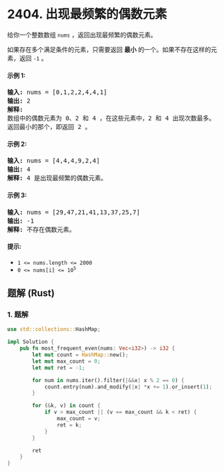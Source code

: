 # 2404. 出现最频繁的偶数元素
给你一个整数数组 `nums` ，返回出现最频繁的偶数元素。

如果存在多个满足条件的元素，只需要返回 **最小** 的一个。如果不存在这样的元素，返回 `-1` 。

#### 示例 1:
<pre>
<strong>输入:</strong> nums = [0,1,2,2,4,4,1]
<strong>输出:</strong> 2
<strong>解释:</strong>
数组中的偶数元素为 0、2 和 4 ，在这些元素中，2 和 4 出现次数最多。
返回最小的那个，即返回 2 。
</pre>

#### 示例 2:
<pre>
<strong>输入:</strong> nums = [4,4,4,9,2,4]
<strong>输出:</strong> 4
<strong>解释:</strong> 4 是出现最频繁的偶数元素。
</pre>

#### 示例 3:
<pre>
<strong>输入:</strong> nums = [29,47,21,41,13,37,25,7]
<strong>输出:</strong> -1
<strong>解释:</strong> 不存在偶数元素。
</pre>

#### 提示:
* `1 <= nums.length <= 2000`
* <code>0 <= nums[i] <= 10<sup>5</sup></code>

## 题解 (Rust)

### 1. 题解
```Rust
use std::collections::HashMap;

impl Solution {
    pub fn most_frequent_even(nums: Vec<i32>) -> i32 {
        let mut count = HashMap::new();
        let mut max_count = 0;
        let mut ret = -1;

        for num in nums.iter().filter(|&&x| x % 2 == 0) {
            count.entry(num).and_modify(|x| *x += 1).or_insert(1);
        }

        for (&k, v) in count {
            if v > max_count || (v == max_count && k < ret) {
                max_count = v;
                ret = k;
            }
        }

        ret
    }
}
```

